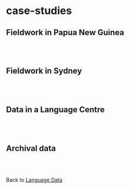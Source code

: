 # case-studies

## Fieldwork in Papua New Guinea
<br />
<br />

## Fieldwork in Sydney
<br />
<br />

## Data in a Language Centre
<br />
<br />

## Archival data
<br />
<br />

Back to [Language Data](../data/)

